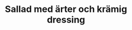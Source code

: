 ---
layout: recipe
title: "Sallad med ärter och krämig dressing"
description: "Den här salladen har vi ätit väldigt många gånger! Den är lättlagad och supergod."
image: /assets/images/sallad-med-arter-och-kramig-dressing.webp

# Recipe-specific data
category: Sallad
servings: "2 portioner"

ingredients:
- name: frysta gröna ärter
  quantity: 250 g
- name: rädisor
  quantity: 1 knippe
- name: bladig salladsmix eller bara ruccola
  quantity: 65 g
- name: fetaost, smulad
  quantity: 75 g
- name: ägg
  quantity: 3
- section: "Dressing"
  items:
    - name: grekisk yoghurt
      quantity: 95 g
    - name: majonnäs
      quantity: 35 g
    - name: vitvinsvinäger
      quantity: ½ tsk
    - name: dijonsenap
      quantity: ½ tsk
    - name: färsk dill, hackad
      quantity: ½ msk
    - name: vatten
      quantity: 1 msk

instructions:
  - Tina ärtorna enligt paketet.
  - Koka äggen och låt dem svalna.
  - Skiva rädisorna tunt.
  - Blanda ärtor, sallad och rädisor i en skål.
  - Vispa ihop dressingen i en bunke.
  - Blanda salladen med en skvätt av dressingen.
  - Lägg upp på tallrikar och smula över fetaost. Toppa med äggen i halvor. Klicka över resten av dressingen.

attribution: Receptet kommer från [Vikalinka](https://vikalinka.com/spring-pea-and-arugula-salad-with-creamy-dill-dressing/) som är en av mina absoluta favorit-bloggar.

---
